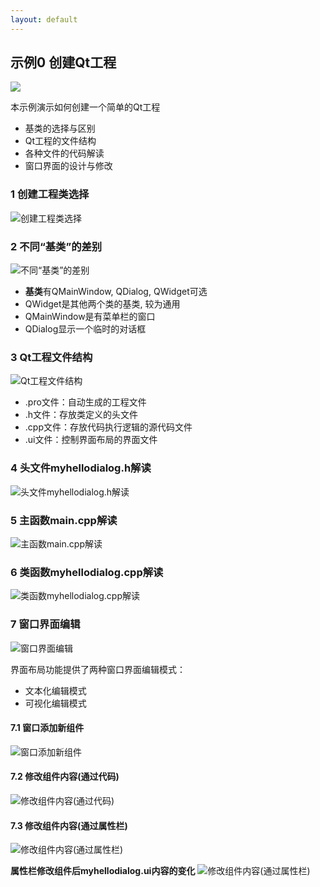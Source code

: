 ```yaml
---
layout: default
---
```




## 示例0 创建Qt工程

<!-- [讲解视频链接](http://39.96.165.147/Projects/QT-video/sample_0.mp4) -->

<a href="http://39.96.165.147/Projects/QT-video/sample_0.mp4">
    <img src="image/sample0-preface.png">
</a>

本示例演示如何创建一个简单的Qt工程

- 基类的选择与区别
- Qt工程的文件结构
- 各种文件的代码解读
- 窗口界面的设计与修改

### 1 创建工程类选择

![创建工程类选择](image/0-1.png)



### 2 不同“基类”的差别

![不同“基类”的差别](image/0-2.png)

- **基类**有QMainWindow, QDialog, QWidget可选
- QWidget是其他两个类的基类, 较为通用
- QMainWindow是有菜单栏的窗口
- QDialog显示一个临时的对话框

### 3 Qt工程文件结构

![Qt工程文件结构](image/0-3.png)

- .pro文件：自动生成的工程文件
- .h文件：存放类定义的头文件
- .cpp文件：存放代码执行逻辑的源代码文件
- .ui文件：控制界面布局的界面文件


### 4 头文件myhellodialog.h解读

![头文件myhellodialog.h解读](image/0-4.png)


### 5 主函数main.cpp解读

![主函数main.cpp解读](image/0-5.png)



### 6 类函数myhellodialog.cpp解读

![类函数myhellodialog.cpp解读](image/0-6.png)


### 7 窗口界面编辑

![窗口界面编辑](image/0-7.png)

界面布局功能提供了两种窗口界面编辑模式：
- 文本化编辑模式
- 可视化编辑模式

#### 7.1 窗口添加新组件

![窗口添加新组件](image/0-8.png)


#### 7.2 修改组件内容(通过代码)

![修改组件内容(通过代码)](image/0-9.png)


#### 7.3 修改组件内容(通过属性栏)

![修改组件内容(通过属性栏)](image/0-10.png)

**属性栏修改组件后myhellodialog.ui内容的变化**
![修改组件内容(通过属性栏)](image/0-11.png)




